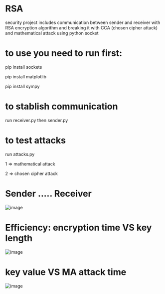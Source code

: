 # RSA
security project includes communication between sender and receiver with RSA encryption algorithm and breaking it with CCA (chosen cipher attack) and mathematical attack using python socket
# to use you need to run first:
pip install sockets

pip install matplotlib

pip install sympy
# to stablish communication 
run receiver.py then sender.py
# to test attacks 
run attacks.py

1 => mathematical attack

2 => chosen cipher attack

# Sender   ..... Receiver
![image](https://user-images.githubusercontent.com/76243256/169686186-6d1c6fe0-5489-4f25-9a5b-ca6b3d19b6b1.png)

# Efficiency: encryption time VS key length
![image](https://user-images.githubusercontent.com/76243256/169686214-c4d907b1-6dd6-4a6f-a0f1-b5ab5dbce5c3.png)

# key value VS MA attack time
![image](https://user-images.githubusercontent.com/76243256/169686139-a42e50db-2fe8-4861-ae2e-15cab0be22f2.png)
